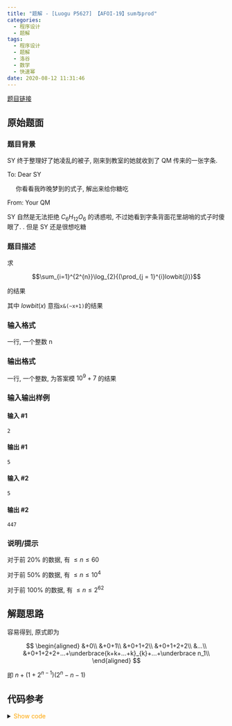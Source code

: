 ```yaml
---
title: "题解 - [Luogu P5627] 【AFOI-19】sum与prod"
categories:
  - 程序设计
  - 题解
tags:
  - 程序设计
  - 题解
  - 洛谷
  - 数学
  - 快速幂
date: 2020-08-12 11:31:46
---
```


[题目链接](https://www.luogu.com.cn/problem/P5627)

<!-- more -->

## 原始题面

### 题目背景

SY 终于整理好了她凌乱的被子, 刚来到教室的她就收到了 QM 传来的一张字条.

To: Dear SY

$~~~~$ 你看看我昨晚梦到的式子, 解出来给你糖吃

From: Your QM

SY 自然是无法拒绝 $C_{6}H_{12}O_{6}$ 的诱惑啦, 不过她看到字条背面花里胡哨的式子时傻眼了. . 但是 SY 还是很想吃糖

### 题目描述

求

$$\sum_{i=1}^{2^{n}}\log_{2}{(\prod_{j = 1}^{i}lowbit(j))}$$

的结果

其中 $lowbit(x)$ 意指`x&(~x+1)`的结果

### 输入格式

一行, 一个整数 n

### 输出格式

一行, 一个整数, 为答案模 $10^9+7$ 的结果

### 输入输出样例

#### 输入 #1

```input1
2
```

#### 输出 #1

```output1
5
```

#### 输入 #2

```input2
5
```

#### 输出 #2

```output2
447
```

### 说明/提示

对于前 $20\%$ 的数据, 有 $\leq n \leq 60$

对于前 $50\%$ 的数据, 有 $\leq n \leq 10^4$

对于前 $100\%$ 的数据, 有 $\leq n \leq 2^{62}$

## 解题思路

容易得到, 原式即为

$$
\begin{aligned}
  &+0\\
  &+0+1\\
  &+0+1+2\\
  &+0+1+2+2\\
  &...\\
  &+0+1+2+2+...+\underbrace{k+k+...+k}_{k}+...+\underbrace n_1\\
\end{aligned}
$$

即 $n+(1+2^{n-1})(2^n-n-1)$

## 代码参考

<details>
<summary><font color='orange'>Show code</font></summary>

{% icodeweb cpa_cpp title:Luogu_P5627 Luogu/P5627/0.cpp %}

</details>
